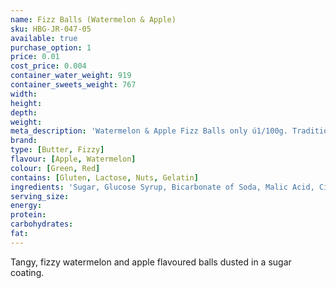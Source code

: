```yaml
---
name: Fizz Balls (Watermelon & Apple)
sku: HBG-JR-047-05
available: true
purchase_option: 1
price: 0.01
cost_price: 0.004
container_water_weight: 919
container_sweets_weight: 767
width: 
height: 
depth: 
weight: 
meta_description: 'Watermelon & Apple Fizz Balls only ú1/100g. Traditional sweets and more at Humbugs Confectionery Store. Specialists in satisfying your sweet tooth!'
brand: 
type: [Butter, Fizzy]
flavour: [Apple, Watermelon]
colour: [Green, Red]
contains: [Gluten, Lactose, Nuts, Gelatin]
ingredients: 'Sugar, Glucose Syrup, Bicarbonate of Soda, Malic Acid, Citric Acid, Colours: E102, E129, E133'
serving_size: 
energy: 
protein: 
carbohydrates: 
fat: 
---
```

Tangy, fizzy watermelon and apple flavoured balls dusted in a sugar coating.